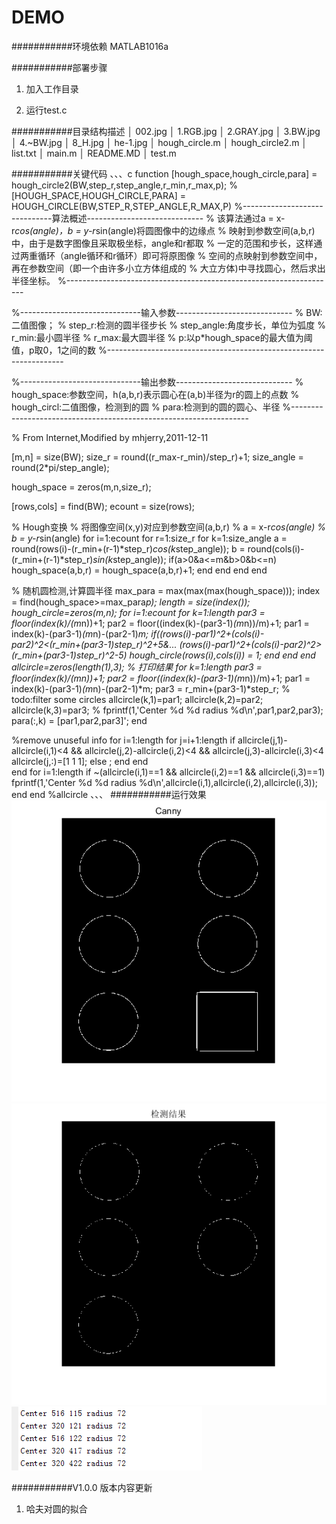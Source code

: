 DEMO
===========================

###########环境依赖
MATLAB1016a

###########部署步骤
1. 加入工作目录

2. 运行test.c




###########目录结构描述
│  002.jpg
│  1.RGB.jpg
│  2.GRAY.jpg
│  3.BW.jpg
│  4.~BW.jpg
│  8_H.jpg
│  he-1.jpg
│  hough_circle.m
│  hough_circle2.m
│  list.txt
│  main.m
│  README.MD
│  test.m

###########关键代码
、、、c
function [hough_space,hough_circle,para] = hough_circle2(BW,step_r,step_angle,r_min,r_max,p);
%[HOUGH_SPACE,HOUGH_CIRCLE,PARA] = HOUGH_CIRCLE(BW,STEP_R,STEP_ANGLE,R_MAX,P)
%------------------------------算法概述-----------------------------
% 该算法通过a = x-r*cos(angle)，b = y-r*sin(angle)将圆图像中的边缘点
% 映射到参数空间(a,b,r)中，由于是数字图像且采取极坐标，angle和r都取
% 一定的范围和步长，这样通过两重循环（angle循环和r循环）即可将原图像
% 空间的点映射到参数空间中，再在参数空间（即一个由许多小立方体组成的
% 大立方体)中寻找圆心，然后求出半径坐标。
%-------------------------------------------------------------------
 
%------------------------------输入参数-----------------------------
% BW:二值图像；
% step_r:检测的圆半径步长
% step_angle:角度步长，单位为弧度
% r_min:最小圆半径
% r_max:最大圆半径
% p:以p*hough_space的最大值为阈值，p取0，1之间的数
%-------------------------------------------------------------------
 
%------------------------------输出参数-----------------------------
% hough_space:参数空间，h(a,b,r)表示圆心在(a,b)半径为r的圆上的点数
% hough_circl:二值图像，检测到的圆
% para:检测到的圆的圆心、半径
%-------------------------------------------------------------------
 
% From Internet,Modified by mhjerry,2011-12-11
 
[m,n] = size(BW);
size_r = round((r_max-r_min)/step_r)+1;
size_angle = round(2*pi/step_angle);
 
hough_space = zeros(m,n,size_r);
 
[rows,cols] = find(BW);
ecount = size(rows);
 
% Hough变换
% 将图像空间(x,y)对应到参数空间(a,b,r)
% a = x-r*cos(angle)
% b = y-r*sin(angle)
for i=1:ecount
    for r=1:size_r
        for k=1:size_angle
            a = round(rows(i)-(r_min+(r-1)*step_r)*cos(k*step_angle));
            b = round(cols(i)-(r_min+(r-1)*step_r)*sin(k*step_angle));
            if(a>0&a<=m&b>0&b<=n)
                hough_space(a,b,r) = hough_space(a,b,r)+1;
            end
        end
    end
end
 
% 随机圆检测,计算圆半径
max_para = max(max(max(hough_space)));
index = find(hough_space>=max_para*p);
length = size(index());
hough_circle=zeros(m,n);
for i=1:ecount
    for k=1:length
        par3 = floor(index(k)/(m*n))+1;
        par2 = floor((index(k)-(par3-1)*(m*n))/m)+1;
        par1 = index(k)-(par3-1)*(m*n)-(par2-1)*m;
        if((rows(i)-par1)^2+(cols(i)-par2)^2<(r_min+(par3-1)*step_r)^2+5&...
                (rows(i)-par1)^2+(cols(i)-par2)^2>(r_min+(par3-1)*step_r)^2-5)
            hough_circle(rows(i),cols(i)) = 1;
        end
    end
end
allcircle=zeros(length(1),3); 
% 打印结果
for k=1:length
    par3 = floor(index(k)/(m*n))+1;
    par2 = floor((index(k)-(par3-1)*(m*n))/m)+1;
    par1 = index(k)-(par3-1)*(m*n)-(par2-1)*m;
    par3 = r_min+(par3-1)*step_r;
    % todo:filter some circles
    allcircle(k,1)=par1;
    allcircle(k,2)=par2;
    allcircle(k,3)=par3;
%     fprintf(1,'Center %d %d radius %d\n',par1,par2,par3);
    para(:,k) = [par1,par2,par3]';
end

%remove unuseful info
for i=1:length
    for j=i+1:length
        if allcircle(j,1)-allcircle(i,1)<4 && allcircle(j,2)-allcircle(i,2)<4 && allcircle(j,3)-allcircle(i,3)<4
         	allcircle(j,:)=[1 1 1]; 
        else
            ;
        end
    end   
end
for i=1:length
    if ~(allcircle(i,1)==1 && allcircle(i,2)==1 && allcircle(i,3)==1)
        fprintf(1,'Center %d %d radius %d\n',allcircle(i,1),allcircle(i,2),allcircle(i,3));
    end
end
%allcircle
、、、
###########运行效果
![轮廓提取](/pic/轮廓提取.png)
![检测结果1](/pic/检测结果.png)
![检测结果2](/pic/检测结果2.png)
  
###########V1.0.0 版本内容更新
1. 哈夫对圆的拟合     
